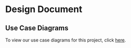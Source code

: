# Design Document

## Use Case Diagrams

To view our use case diagrams for this project, click [here](usecases/USECASES.md).
